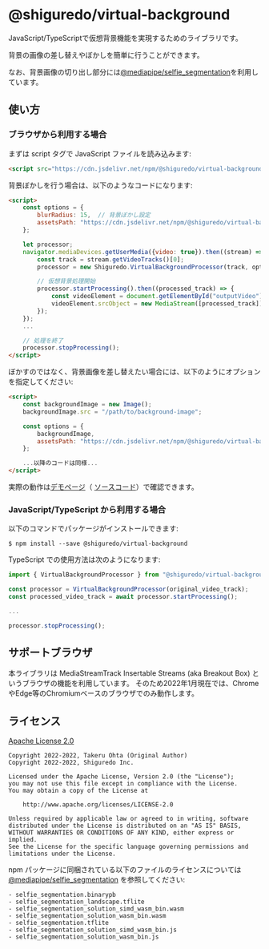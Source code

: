 # @shiguredo/virtual-background

JavaScript/TypeScriptで仮想背景機能を実現するためのライブラリです。

背景の画像の差し替えやぼかしを簡単に行うことができます。

なお、背景画像の切り出し部分には[@mediapipe/selfie_segmentation](https://www.npmjs.com/package/@mediapipe/selfie_segmentation)を利用しています。

## 使い方

### ブラウザから利用する場合

まずは script タグで JavaScript ファイルを読み込みます:
```html
<script src="https://cdn.jsdelivr.net/npm/@shiguredo/virtual-background@latest/dist/virtual_background.js"></script>
```

背景ぼかしを行う場合は、以下のようなコードになります:
```html
<script>
    const options = {
        blurRadius: 15,  // 背景ぼかし設定
        assetsPath: "https://cdn.jsdelivr.net/npm/@shiguredo/virtual-background@latest/dist/"
    };

    let processor;
    navigator.mediaDevices.getUserMedia({video: true}).then((stream) => {
        const track = stream.getVideoTracks()[0];
        processor = new Shiguredo.VirtualBackgroundProcessor(track, options);

        // 仮想背景処理開始
        processor.startProcessing().then((processed_track) => {
            const videoElement = document.getElementById("outputVideo"); // 映像の出力先を取得
            videoElement.srcObject = new MediaStream([processed_track]);
        });
    });
    ...

    // 処理を終了
    processor.stopProcessing();
</script>
```

ぼかすのではなく、背景画像を差し替えたい場合には、以下のようにオプションを指定してください:
```html
<script>
    const backgroundImage = new Image();
    backgroundImage.src = "/path/to/background-image";

    const options = {
        backgroundImage,
        assetsPath: "https://cdn.jsdelivr.net/npm/@shiguredo/virtual-background@latest/dist/"
    };

    ...以降のコードは同様...
</script>
```

実際の動作は[デモページ](https://shiguredo.github.io/media-processors/examples/virtual-background.html)（
[ソースコード](https://github.com/shiguredo/media-processors/blob/develop/examples/virtual-background.html)）で確認できます。


### JavaScript/TypeScript から利用する場合

以下のコマンドでパッケージがインストールできます:
```
$ npm install --save @shiguredo/virtual-background
```

TypeScript での使用方法は次のようになります:
```typescript
import { VirtualBackgroundProcessor } from "@shiguredo/virtual-background";

const processor = VirtualBackgroundProcessor(original_video_track);
const processed_video_track = await processor.startProcessing();

...

processor.stopProcessing();
```

## サポートブラウザ

本ライブラリは MediaStreamTrack Insertable Streams (aka Breakout Box) というブラウザの機能を利用しています。
そのため2022年1月現在では、ChromeやEdge等のChromiumベースのブラウザでのみ動作します。

## ライセンス

[Apache License 2.0](https://www.apache.org/licenses/LICENSE-2.0)

```
Copyright 2022-2022, Takeru Ohta (Original Author)
Copyright 2022-2022, Shiguredo Inc.

Licensed under the Apache License, Version 2.0 (the "License");
you may not use this file except in compliance with the License.
You may obtain a copy of the License at

    http://www.apache.org/licenses/LICENSE-2.0

Unless required by applicable law or agreed to in writing, software
distributed under the License is distributed on an "AS IS" BASIS,
WITHOUT WARRANTIES OR CONDITIONS OF ANY KIND, either express or implied.
See the License for the specific language governing permissions and
limitations under the License.
```

npm パッケージに同梱されている以下のファイルのライセンスについては
[@mediapipe/selfie_segmentation](https://www.npmjs.com/package/@mediapipe/selfie_segmentation) を参照してください:
```
- selfie_segmentation.binarypb
- selfie_segmentation_landscape.tflite
- selfie_segmentation_solution_simd_wasm_bin.wasm
- selfie_segmentation_solution_wasm_bin.wasm
- selfie_segmentation.tflite
- selfie_segmentation_solution_simd_wasm_bin.js
- selfie_segmentation_solution_wasm_bin.js
```
